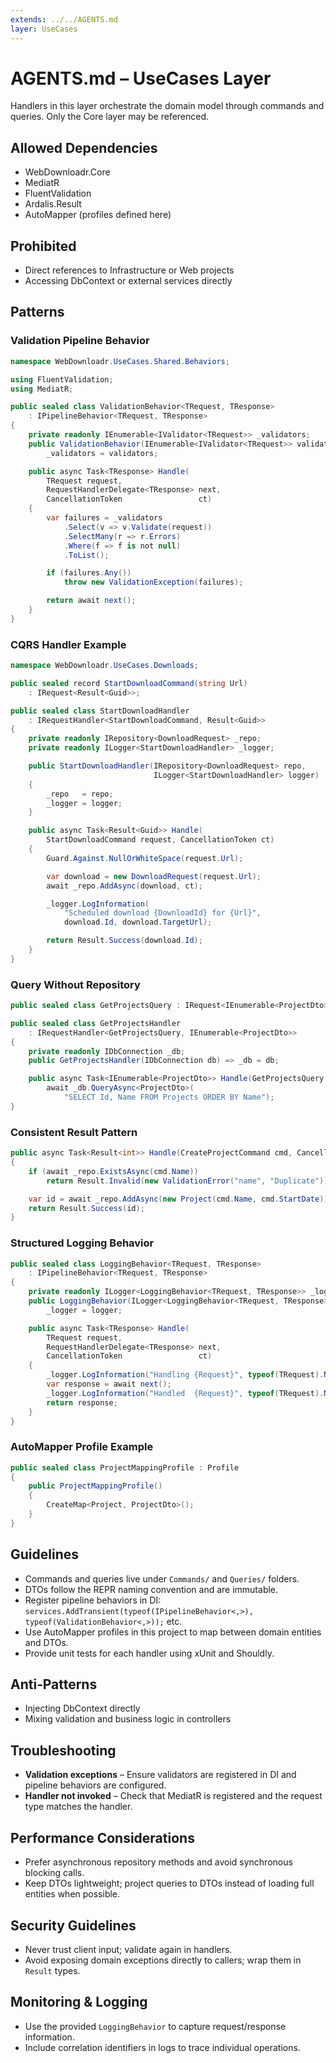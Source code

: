 ```yaml
---
extends: ../../AGENTS.md
layer: UseCases
---
```


# AGENTS.md – UseCases Layer

Handlers in this layer orchestrate the domain model through commands and queries. Only the Core layer may be referenced.

## Allowed Dependencies

- WebDownloadr.Core
- MediatR
- FluentValidation
- Ardalis.Result
- AutoMapper (profiles defined here)

## Prohibited

- Direct references to Infrastructure or Web projects
- Accessing DbContext or external services directly

## Patterns

### Validation Pipeline Behavior

```csharp
namespace WebDownloadr.UseCases.Shared.Behaviors;

using FluentValidation;
using MediatR;

public sealed class ValidationBehavior<TRequest, TResponse>
    : IPipelineBehavior<TRequest, TResponse>
{
    private readonly IEnumerable<IValidator<TRequest>> _validators;
    public ValidationBehavior(IEnumerable<IValidator<TRequest>> validators) =>
        _validators = validators;

    public async Task<TResponse> Handle(
        TRequest request,
        RequestHandlerDelegate<TResponse> next,
        CancellationToken                 ct)
    {
        var failures = _validators
            .Select(v => v.Validate(request))
            .SelectMany(r => r.Errors)
            .Where(f => f is not null)
            .ToList();

        if (failures.Any())
            throw new ValidationException(failures);

        return await next();
    }
}
```

### CQRS Handler Example

```csharp
namespace WebDownloadr.UseCases.Downloads;

public sealed record StartDownloadCommand(string Url)
    : IRequest<Result<Guid>>;

public sealed class StartDownloadHandler
    : IRequestHandler<StartDownloadCommand, Result<Guid>>
{
    private readonly IRepository<DownloadRequest> _repo;
    private readonly ILogger<StartDownloadHandler> _logger;

    public StartDownloadHandler(IRepository<DownloadRequest> repo,
                                ILogger<StartDownloadHandler> logger)
    {
        _repo   = repo;
        _logger = logger;
    }

    public async Task<Result<Guid>> Handle(
        StartDownloadCommand request, CancellationToken ct)
    {
        Guard.Against.NullOrWhiteSpace(request.Url);

        var download = new DownloadRequest(request.Url);
        await _repo.AddAsync(download, ct);

        _logger.LogInformation(
            "Scheduled download {DownloadId} for {Url}",
            download.Id, download.TargetUrl);

        return Result.Success(download.Id);
    }
}
```

### Query Without Repository

```csharp
public sealed class GetProjectsQuery : IRequest<IEnumerable<ProjectDto>>;

public sealed class GetProjectsHandler
    : IRequestHandler<GetProjectsQuery, IEnumerable<ProjectDto>>
{
    private readonly IDbConnection _db;
    public GetProjectsHandler(IDbConnection db) => _db = db;

    public async Task<IEnumerable<ProjectDto>> Handle(GetProjectsQuery q, CancellationToken ct) =>
        await _db.QueryAsync<ProjectDto>(
            "SELECT Id, Name FROM Projects ORDER BY Name");
}
```

### Consistent Result Pattern

```csharp
public async Task<Result<int>> Handle(CreateProjectCommand cmd, CancellationToken ct)
{
    if (await _repo.ExistsAsync(cmd.Name))
        return Result.Invalid(new ValidationError("name", "Duplicate"));

    var id = await _repo.AddAsync(new Project(cmd.Name, cmd.StartDate));
    return Result.Success(id);
}
```

### Structured Logging Behavior

```csharp
public sealed class LoggingBehavior<TRequest, TResponse>
    : IPipelineBehavior<TRequest, TResponse>
{
    private readonly ILogger<LoggingBehavior<TRequest, TResponse>> _logger;
    public LoggingBehavior(ILogger<LoggingBehavior<TRequest, TResponse>> logger) =>
        _logger = logger;

    public async Task<TResponse> Handle(
        TRequest request,
        RequestHandlerDelegate<TResponse> next,
        CancellationToken                 ct)
    {
        _logger.LogInformation("Handling {Request}", typeof(TRequest).Name);
        var response = await next();
        _logger.LogInformation("Handled  {Request}", typeof(TRequest).Name);
        return response;
    }
}
```

### AutoMapper Profile Example

```csharp
public sealed class ProjectMappingProfile : Profile
{
    public ProjectMappingProfile()
    {
        CreateMap<Project, ProjectDto>();
    }
}
```

## Guidelines

- Commands and queries live under `Commands/` and `Queries/` folders.
- DTOs follow the REPR naming convention and are immutable.
- Register pipeline behaviors in DI: `services.AddTransient(typeof(IPipelineBehavior<,>), typeof(ValidationBehavior<,>));` etc.
- Use AutoMapper profiles in this project to map between domain entities and DTOs.
- Provide unit tests for each handler using xUnit and Shouldly.

## Anti‑Patterns

- Injecting DbContext directly
- Mixing validation and business logic in controllers

## Troubleshooting

- **Validation exceptions** – Ensure validators are registered in DI and pipeline behaviors are configured.
- **Handler not invoked** – Check that MediatR is registered and the request type matches the handler.

## Performance Considerations

- Prefer asynchronous repository methods and avoid synchronous blocking calls.
- Keep DTOs lightweight; project queries to DTOs instead of loading full entities when possible.

## Security Guidelines

- Never trust client input; validate again in handlers.
- Avoid exposing domain exceptions directly to callers; wrap them in `Result` types.

## Monitoring & Logging

- Use the provided `LoggingBehavior` to capture request/response information.
- Include correlation identifiers in logs to trace individual operations.
